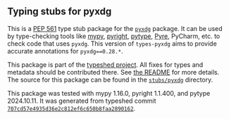 ## Typing stubs for pyxdg

This is a [PEP 561](https://peps.python.org/pep-0561/)
type stub package for the [`pyxdg`](https://github.com/takluyver/pyxdg) package.
It can be used by type-checking tools like
[mypy](https://github.com/python/mypy/),
[pyright](https://github.com/microsoft/pyright),
[pytype](https://github.com/google/pytype/),
[Pyre](https://pyre-check.org/),
PyCharm, etc. to check code that uses `pyxdg`. This version of
`types-pyxdg` aims to provide accurate annotations for
`pyxdg==0.28.*`.

This package is part of the [typeshed project](https://github.com/python/typeshed).
All fixes for types and metadata should be contributed there.
See [the README](https://github.com/python/typeshed/blob/main/README.md)
for more details. The source for this package can be found in the
[`stubs/pyxdg`](https://github.com/python/typeshed/tree/main/stubs/pyxdg)
directory.

This package was tested with
mypy 1.16.0,
pyright 1.1.400,
and pytype 2024.10.11.
It was generated from typeshed commit
[`707cd57e4935d36e2c812ef6c650b8faa2890162`](https://github.com/python/typeshed/commit/707cd57e4935d36e2c812ef6c650b8faa2890162).